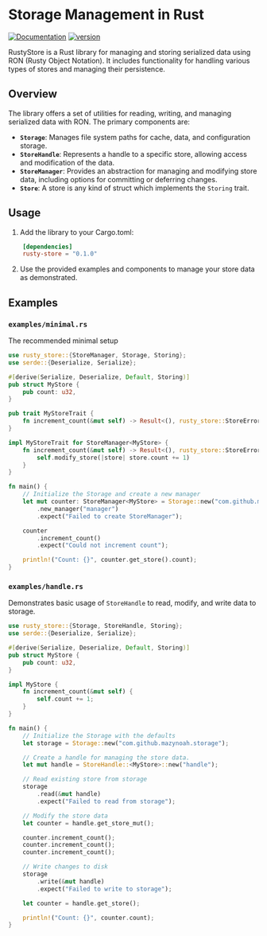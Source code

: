 # Storage Management in Rust
[![Documentation](https://docs.rs/rusty-store/badge.svg)](https://docs.rs/rusty-store)
[![version](https://img.shields.io/crates/v/rusty-store.svg)](https://crates.io/crates/rusty-store)

RustyStore is a Rust library for managing and storing serialized data using RON (Rusty Object Notation). It includes functionality for handling various types of stores and managing their persistence.

## Overview

The library offers a set of utilities for reading, writing, and managing serialized data with RON. The primary components are:

- **`Storage`**: Manages file system paths for cache, data, and configuration storage.
- **`StoreHandle`**: Represents a handle to a specific store, allowing access and modification of the data.
- **`StoreManager`**: Provides an abstraction for managing and modifying store data, including options for committing or deferring changes.
- **`Store`**: A store is any kind of struct which implements the `Storing` trait.

## Usage

1. Add the library to your Cargo.toml:

```toml
    [dependencies]
    rusty-store = "0.1.0"
```
2. Use the provided examples and components to manage your store data as demonstrated.

## Examples

### `examples/minimal.rs`

The recommended minimal setup

```rust
use rusty_store::{StoreManager, Storage, Storing};
use serde::{Deserialize, Serialize};

#[derive(Serialize, Deserialize, Default, Storing)]
pub struct MyStore {
    pub count: u32,
}

pub trait MyStoreTrait {
    fn increment_count(&mut self) -> Result<(), rusty_store::StoreError>;
}

impl MyStoreTrait for StoreManager<MyStore> {
    fn increment_count(&mut self) -> Result<(), rusty_store::StoreError> {
        self.modify_store(|store| store.count += 1)
    }
}

fn main() {
    // Initialize the Storage and create a new manager
    let mut counter: StoreManager<MyStore> = Storage::new("com.github.mazynoah.storage")
        .new_manager("manager")
        .expect("Failed to create StoreManager");

    counter
        .increment_count()
        .expect("Could not increment count");

    println!("Count: {}", counter.get_store().count);
}

```

### `examples/handle.rs`

Demonstrates basic usage of `StoreHandle` to read, modify, and write data to storage.

```rust
use rusty_store::{Storage, StoreHandle, Storing};
use serde::{Deserialize, Serialize};

#[derive(Serialize, Deserialize, Default, Storing)]
pub struct MyStore {
    pub count: u32,
}

impl MyStore {
    fn increment_count(&mut self) {
        self.count += 1;
    }
}

fn main() {
    // Initialize the Storage with the defaults
    let storage = Storage::new("com.github.mazynoah.storage");

    // Create a handle for managing the store data.
    let mut handle = StoreHandle::<MyStore>::new("handle");

    // Read existing store from storage
    storage
        .read(&mut handle)
        .expect("Failed to read from storage");

    // Modify the store data
    let counter = handle.get_store_mut();

    counter.increment_count();
    counter.increment_count();
    counter.increment_count();

    // Write changes to disk
    storage
        .write(&mut handle)
        .expect("Failed to write to storage");

    let counter = handle.get_store();

    println!("Count: {}", counter.count);
}


```

